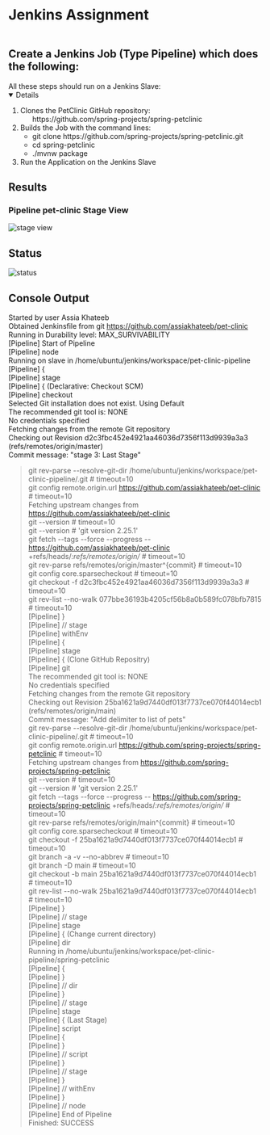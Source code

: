 # Jenkins Assignment

<!-- Create a Jenkins Job (Type Pipeline) which does the following: -->
  <summary><h2 style="display: inline-block">Create a Jenkins Job (Type Pipeline) which does the following:</h2></summary>
  All these steps should run on a Jenkins Slave:
  <details open="open">
  <ol>
    <li>
      Clones the PetClinic GitHub repository:
      <ul>
        https://github.com/spring-projects/spring-petclinic
      </ul>
    </li>
    <li>
      Builds the Job with the command lines:
      <ul>
        <li>git clone https://github.com/spring-projects/spring-petclinic.git</li>
        <li>cd spring-petclinic</li>
        <li>./mvnw package</li>
      </ul>
    </li>
    <li>Run the Application on the Jenkins Slave</li>
  </ol>
</details>

<!-- -->
## Results
### Pipeline pet-clinic Stage View
![stage view](https://user-images.githubusercontent.com/39053503/134781535-fdd554e3-9db2-4917-b80f-6bb9f1f31753.PNG)
 ## Status
 ![status](https://user-images.githubusercontent.com/39053503/134781595-498d0cd0-cd9a-4361-a6f5-77df5802f69f.PNG)
## Console Output
Started by user Assia Khateeb<br />
Obtained Jenkinsfile from git https://github.com/assiakhateeb/pet-clinic<br />
Running in Durability level: MAX_SURVIVABILITY<br />
[Pipeline] Start of Pipeline<br />
[Pipeline] node<br />
Running on slave in /home/ubuntu/jenkins/workspace/pet-clinic-pipeline<br />
[Pipeline] {<br />
[Pipeline] stage<br />
[Pipeline] { (Declarative: Checkout SCM)<br />
[Pipeline] checkout<br />
Selected Git installation does not exist. Using Default<br />
The recommended git tool is: NONE<br />
No credentials specified<br />
Fetching changes from the remote Git repository<br />
Checking out Revision d2c3fbc452e4921aa46036d7356f113d9939a3a3 (refs/remotes/origin/master)<br />
Commit message: "stage 3: Last Stage"<br />
 > git rev-parse --resolve-git-dir /home/ubuntu/jenkins/workspace/pet-clinic-pipeline/.git # timeout=10<br />
 > git config remote.origin.url https://github.com/assiakhateeb/pet-clinic # timeout=10<br />
Fetching upstream changes from https://github.com/assiakhateeb/pet-clinic<br />
 > git --version # timeout=10<br />
 > git --version # 'git version 2.25.1'<br />
 > git fetch --tags --force --progress -- https://github.com/assiakhateeb/pet-clinic +refs/heads/*:refs/remotes/origin/* # timeout=10<br />
 > git rev-parse refs/remotes/origin/master^{commit} # timeout=10<br />
 > git config core.sparsecheckout # timeout=10<br />
 > git checkout -f d2c3fbc452e4921aa46036d7356f113d9939a3a3 # timeout=10<br />
 > git rev-list --no-walk 077bbe36193b4205cf56b8a0b589fc078bfb7815 # timeout=10<br />
[Pipeline] }<br />
[Pipeline] // stage<br />
[Pipeline] withEnv<br />
[Pipeline] {<br />
[Pipeline] stage<br />
[Pipeline] { (Clone GitHub Repositry)<br />
[Pipeline] git<br />
The recommended git tool is: NONE<br />
No credentials specified<br />
Fetching changes from the remote Git repository<br />
Checking out Revision 25ba1621a9d7440df013f7737ce070f44014ecb1 (refs/remotes/origin/main)<br />
Commit message: "Add delimiter to list of pets"<br />
 > git rev-parse --resolve-git-dir /home/ubuntu/jenkins/workspace/pet-clinic-pipeline/.git # timeout=10<br />
 > git config remote.origin.url https://github.com/spring-projects/spring-petclinic # timeout=10<br />
Fetching upstream changes from https://github.com/spring-projects/spring-petclinic<br />
 > git --version # timeout=10<br />
 > git --version # 'git version 2.25.1'<br />
 > git fetch --tags --force --progress -- https://github.com/spring-projects/spring-petclinic +refs/heads/*:refs/remotes/origin/* # timeout=10<br />
 > git rev-parse refs/remotes/origin/main^{commit} # timeout=10<br />
 > git config core.sparsecheckout # timeout=10<br />
 > git checkout -f 25ba1621a9d7440df013f7737ce070f44014ecb1 # timeout=10<br />
 > git branch -a -v --no-abbrev # timeout=10<br />
 > git branch -D main # timeout=10<br />
 > git checkout -b main 25ba1621a9d7440df013f7737ce070f44014ecb1 # timeout=10<br />
 > git rev-list --no-walk 25ba1621a9d7440df013f7737ce070f44014ecb1 # timeout=10<br />
[Pipeline] }<br />
[Pipeline] // stage<br />
[Pipeline] stage<br />
[Pipeline] { (Change current directory)<br />
[Pipeline] dir<br />
Running in /home/ubuntu/jenkins/workspace/pet-clinic-pipeline/spring-petclinic<br />
[Pipeline] {<br />
[Pipeline] }<br />
[Pipeline] // dir<br />
[Pipeline] }<br />
[Pipeline] // stage<br />
[Pipeline] stage<br />
[Pipeline] { (Last Stage)<br />
[Pipeline] script<br />
[Pipeline] {<br />
[Pipeline] }<br />
[Pipeline] // script<br />
[Pipeline] }<br />
[Pipeline] // stage<br />
[Pipeline] }<br />
[Pipeline] // withEnv<br />
[Pipeline] }<br />
[Pipeline] // node<br />
[Pipeline] End of Pipeline<br />
Finished: SUCCESS<br />
